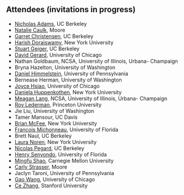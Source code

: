 ## Attendees (invitations in progress)

- [Nicholas Adams](http://bids.berkeley.edu/people/nick-adams), UC Berkeley
- [Natalie Caulk](https://www.moore.org/people-detail?personUrl=caulk), Moore
- [Garret Christensen](http://www.ocf.berkeley.edu/~garret), UC Berkeley
- [Harish Doraiswamy](http://www.harishd.com), New York University
- [Stuart Geiger](http://stuartgeiger.com), UC Berkeley
- [David Gerard](http://home.uchicago.edu/~dcgerard/home.html), University of Chicago
- Nathan Goldbaum, NCSA, University of Illinois, Urbana- Champaign
- Bryna Hazelton, University of Washington
- [Daniel Himmelstein](http://dhimmel.com), University of Pennsylvania
- Bernease Herman, University of Washington
- [Joyce Hsiao](http://Jhsiao999.github.io), University of Chicago
- [Daniela Huppenkothen](http://www.huppenkothen.org), New York University
- [Meagan Lang](http://www.meaganlang.com), NCSA, University of Illinois, Urbana- Champaign
- [Roy Lederman](http://roy.lederman.name), Princeton University
- Jie Liu, University of Washington
- Tamer Mansour, UC Davis
- [Brian McFee](https://bmcfee.github.io), New York University
- [Francois Michonneau](http://francoismichonneau.net), University of Florida
- Brett Naul, UC Berkeley
- [Laura Noren](https://about.me/lauranoren), New York University
- [Nicolas Pegard](http://www.nicolaspegard.com), UC Berkeley
- [Henry Senyondo](http://weecology.org/user/30), University of Florida
- [Mingfu Shao](http://lcbb.epfl.ch/people/shao), Carnegie Mellon University
- [Carly Strasser](http://carlystrasser.net), Moore
- Jaclyn Taroni, University of Pennsylvania
- [Gao Wang](http://home.uchicago.edu/gaow), University of Chicago
- [Ce Zhang](http://cs.stanford.edu/people/czhang/), Stanford University

<!--

- [Joakim Anden](https://web.math.princeton.edu/~janden/), Princeton University
- [Dino Bellugi](http://dinob.scripts.mit.edu/dinob/ www.esdlberkeley.com/), UC Berkeley
- [Michael Correll](http://homes.cs.washington.edu/~mcorrell/), University of Washington
- [Kyle Cranmer](http://theoryandpractice.org), New York University
- [Dave Harris](), University of Florida
- [Fatma Imamoglu](http://bids.berkeley.edu/people/fatma-imamoglu), UC Berkeley
- [Vaughn Iverson](http://armbrustlab.ocean.washington.edu/people/iverson), University of Washington
- [Stefan Karpinski](http://karpinski.org/), New York University
- [Heewook Lee](), Carnegie Mellon University
- [Chris Mentzel](https://www.moore.org/people-detail?personUrl=chrism), Moore
- [Andreas Mueller](http://amueller.io), New York University
- [Min Ragan-Kelley](https://github.com/minrk), Simula Research Lab
- [Felix Reidl](), North Carolina State
- [Theo Rekatsinas](), Stanford University
- [Allison Smith](http://www.kallisonsmith.us), University of Washington
- [Valentina Staneva](), University of Washington
- [Christopher Tennant](https://sites.google.com/site/christopherjtennanthomepage/home), UC Berkeley
- [Lei Tian](http://alum.mit.edu/www/lei_tian), UC Berkeley
- [April Wright](http://wrightaprilm.github.io/pages/about_me.html), Iowa State University

Confirmed NO
- [Stefan Van Der Walt](http://mentat.za.net), UC Berkeley

-->
